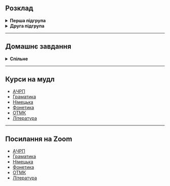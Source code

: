 ## Розклад

<details>
  <summary><strong>Перша підгрупа</strong></summary>
  <img src="subgroup1/1schedule.jpg" alt="Розклад першої підгрупи">
</details>

<details>
  <summary><strong>Друга підгрупа</strong></summary>
  <img src="subgroup2/2schedule.jpg" alt="Розклад другої підгрупи">
</details>

---

## Домашнє завдання

<details>
  <summary><strong>Спільне</strong></summary>

  **ОТМК**  
  **Література**

  <ul>
    <li><a href="subgroup1/home_assignment.md">Перша підгрупа</a></li>
    <li><a href="subgroup2/home_assignment.md">Друга підгрупа</a></li>
  </ul>

</details>

---

## Курси на мудл

<ul>
  <li><a href="http://krnu.org/course/view.php?id=1573">АЧРП</a></li>
  <li><a href="http://krnu.org/course/view.php?id=885">Граматика</a></li>
  <li><a href="http://krnu.org/course/view.php?id=1788">Німецька</a></li>
  <li><a href="http://krnu.org/course/view.php?id=44">Фонетика</a></li>
  <li><a href="http://krnu.org/course/view.php?id=796">ОТМК</a></li>
  <li><a href="http://krnu.org/course/view.php?id=1571">Література</a></li>
</ul>

---

## Посилання на Zoom

<ul>
  <li><a href="http://krnu.org/mod/url/view.php?id=29123">АЧРП</a></li>
  <li><a href="http://krnu.org/mod/url/view.php?id=29200">Граматика</a></li>
  <li><a href="http://krnu.org/mod/url/view.php?id=29221">Німецька</a></li>
  <li><a href="http://krnu.org/mod/url/view.php?id=45463">Фонетика</a></li>
  <li><a href="http://krnu.org/mod/url/view.php?id=29313">ОТМК</a></li>
  <li><a href="http://krnu.org/mod/url/view.php?id=24220">Література</a></li>
</ul>
